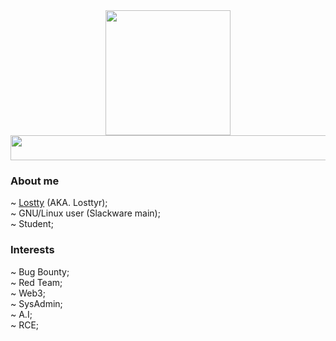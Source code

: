 <div id="header" align="center">
  <img src="https://www.fightersgeneration.com/nf8/char2/rubyrose-bbtag-falling-animation.gif" width="200"/>
</div>

<div id="header" alignt="center">
  <img src="https://media3.giphy.com/media/TIj8cbzWYKnE9ul3ab/giphy.gif?cid=ecf05e47sqpsxpy7ptf7oq1z454ix02zmwqe9hl8aidresr0&ep=v1_gifs_related&rid=giphy.gif&ct=s" width="1200" height="40"/>
</div>

### About me

~ [Lostty](https://discord.com/users/576910833645387786) (AKA. Losttyr); <br>
~ GNU/Linux user (Slackware main); <br>
~ Student; <br>

### Interests

~ Bug Bounty; <br>
~ Red Team; <br>
~ Web3; <br>
~ SysAdmin; <br>
~ A.I; <br>
~ RCE; <br>
